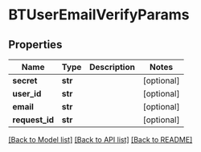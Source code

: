 # BTUserEmailVerifyParams

## Properties
Name | Type | Description | Notes
------------ | ------------- | ------------- | -------------
**secret** | **str** |  | [optional] 
**user_id** | **str** |  | [optional] 
**email** | **str** |  | [optional] 
**request_id** | **str** |  | [optional] 

[[Back to Model list]](../README.md#documentation-for-models) [[Back to API list]](../README.md#documentation-for-api-endpoints) [[Back to README]](../README.md)


